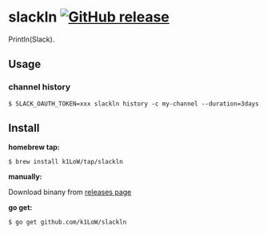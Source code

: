 # slackln [![GitHub release](https://img.shields.io/github/release/k1LoW/slackln.svg)](https://github.com/k1LoW/slackln/releases)

Println(Slack).

## Usage

### channel history

``` console
$ SLACK_OAUTH_TOKEN=xxx slackln history -c my-channel --duration=3days
```

## Install

**homebrew tap:**

```console
$ brew install k1LoW/tap/slackln
```

**manually:**

Download binany from [releases page](https://github.com/k1LoW/slackln/releases)

**go get:**

```console
$ go get github.com/k1LoW/slackln
```
